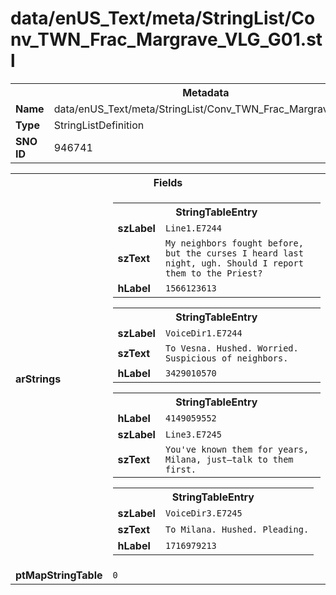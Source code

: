 <h1>data/enUS_Text/meta/StringList/Conv_TWN_Frac_Margrave_VLG_G01.stl</h1><table><tr><th colspan="100%">Metadata</th></tr><tr><td><b>Name</b></td><td>data/enUS_Text/meta/StringList/Conv_TWN_Frac_Margrave_VLG_G01.stl</td></tr><tr><td><b>Type</b></td><td>StringListDefinition</td></tr><tr><td><b>SNO ID</b></td><td>946741</td></tr></table>

<table><tr><th colspan="100%">Fields</th></tr><tr><td><b>arStrings</b></td><td><table><tr><th colspan="100%">StringTableEntry</th></tr><tr><td><b>szLabel</b></td><td><code>Line1.E7244</code></td></tr><tr><td><b>szText</b></td><td><code>My neighbors fought before, but the curses I heard last night, ugh. Should I report them to the Priest?</code></td></tr><tr><td><b>hLabel</b></td><td><code>1566123613</code></td></tr></table>


<table><tr><th colspan="100%">StringTableEntry</th></tr><tr><td><b>szLabel</b></td><td><code>VoiceDir1.E7244</code></td></tr><tr><td><b>szText</b></td><td><code>To Vesna. Hushed. Worried. Suspicious of neighbors.</code></td></tr><tr><td><b>hLabel</b></td><td><code>3429010570</code></td></tr></table>


<table><tr><th colspan="100%">StringTableEntry</th></tr><tr><td><b>hLabel</b></td><td><code>4149059552</code></td></tr><tr><td><b>szLabel</b></td><td><code>Line3.E7245</code></td></tr><tr><td><b>szText</b></td><td><code>You've known them for years, Milana, just—talk to them first.</code></td></tr></table>


<table><tr><th colspan="100%">StringTableEntry</th></tr><tr><td><b>szLabel</b></td><td><code>VoiceDir3.E7245</code></td></tr><tr><td><b>szText</b></td><td><code>To Milana. Hushed. Pleading.</code></td></tr><tr><td><b>hLabel</b></td><td><code>1716979213</code></td></tr></table>


</td></tr><tr><td><b>ptMapStringTable</b></td><td><code>0</code></td></tr></table>

